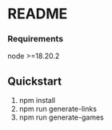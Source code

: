 # README

### Requirements

node >=18.20.2

## Quickstart

1. npm install
2. npm run generate-links
3. npm run generate-games

